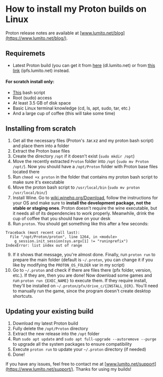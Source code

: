 # How to install my Proton builds on Linux

Proton release notes are available at [www.lumito.net/blog](https://www.lumito.net/blog/).

## Requiremets
- Latest Proton build (you can get it from [here](https://dl.lumito.net/?dir=public/projects/Proton) (dl.lumito.net) or from [this link](https://ipfs.lumito.net/downloads/Proton) (ipfs.lumito.net) instead.

#### For scratch install only:
- [This](https://dl.lumito.net/public/projects/Proton/tools/proton) bash script
- Root (sudo) access
- At least 3.5 GB of disk space
- Basic Linux terminal knowledge (cd, ls, apt, sudo, tar, etc.)
- And a large cup of coffee (this will take some time)

## Installing from scratch
1. Get all the necessary files (Proton's .tar.xz and my proton bash script) and place them into a folder
2. Extract the Proton base files
3. Create the directory `/opt` if it doesn't exist (`sudo mkdir /opt`)
4. Move the recently extracted `Proton` folder into `/opt` (`sudo mv Proton /opt/`). Now you should have a `/opt/Proton` folder with Proton base files located there
5. Run `chmod +x proton` in the folder that contains my proton bash script to make sure it's executable
6. Move the proton bash script to `/usr/local/bin` (`sudo mv proton /usr/local/bin/`)
7. Install Wine. Go to [wiki.winehq.org/Download](https://wiki.winehq.org/Download), follow the instructions for your OS and make sure to **install the development package, not the stable or staging ones**. Proton doesn't require the wine executable, but it needs all of its dependencies to work properly. Meanwhile, drink the cup of coffee that you should have on your desk
8. Run `proton`. You should get something like this after a few seconds:
```
Traceback (most recent call last):
  File "/opt/Proton/proton", line 1264, in <module>
    g_session.init_session(sys.argv[1] != "runinprefix")
IndexError: list index out of range
```
9. If it shows that message, you're almost done. Finally, run `proton run` to prepare the main folder (default is `~/.proton`, you can change it if you like by modifying the `PROTON_OS_FOLDER` var in my script)
10. Go to `~/.proton` and check if there are files there (pfx folder, version, etc.). If they are, then you are done! Now download some games and run `proton run {EXEC_NAME}` to execute them. If they require install, they'll be installed on `~/.proton/pfx/drive_c/{INSTALL_DIR}`. You'll need to manually run the game, since the program doesn't create desktop shortcuts.

## Updating your existing build
1. Download my latest Proton build
2. Fully delete the `/opt/Proton` directory
3. Extract the new release into the `/opt` folder
4. Run `sudo apt update` and `sudo apt full-upgrade --autoremove --purge` to upgrade all the system packages to ensure compatibility
5. Execute `proton run` to update your `~/.proton` directory (if needed)
6. Done!

If you have any issues, feel free to contact me at [www.lumito.net/support](https://www.lumito.net/support/). Thanks for using my builds!
